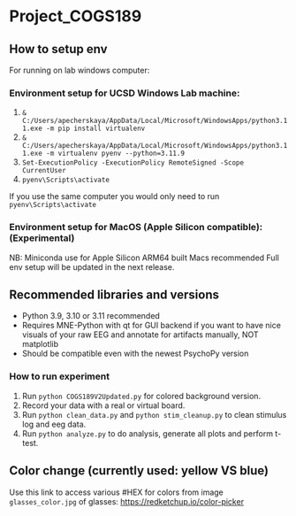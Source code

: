 # Project_COGS189

## How to setup env
For running on lab windows computer:

### Environment setup for UCSD Windows Lab machine:
1) `& C:/Users/apecherskaya/AppData/Local/Microsoft/WindowsApps/python3.11.exe -m pip install virtualenv`
2) `& C:/Users/apecherskaya/AppData/Local/Microsoft/WindowsApps/python3.11.exe -m virtualenv pyenv --python=3.11.9`
3) `Set-ExecutionPolicy -ExecutionPolicy RemoteSigned -Scope CurrentUser`
4) `pyenv\Scripts\activate`

If you use the same computer you would only need to run `pyenv\Scripts\activate`

### Environment setup for MacOS (Apple Silicon compatible): (Experimental)
NB: Miniconda use for Apple Silicon ARM64 built Macs recommended
Full env setup will be updated in the next release.

## Recommended libraries and versions
- Python 3.9, 3.10 or 3.11 recommended
- Requires MNE-Python with qt for GUI backend if you want to have nice visuals of your raw EEG and annotate for artifacts manually, NOT matplotlib
- Should be compatible even with the newest PsychoPy version

### How to run experiment
1) Run `python COGS189V2Updated.py` for colored background version. 
2) Record your data with a real or virtual board.
3) Run `python clean_data.py` and `python stim_cleanup.py` to clean stimulus log and eeg data.
4) Run `python analyze.py` to do analysis, generate all plots and perform t-test.

## Color change (currently used: yellow VS blue)
Use this link to access various #HEX for colors from image `glasses_color.jpg` of glasses: https://redketchup.io/color-picker